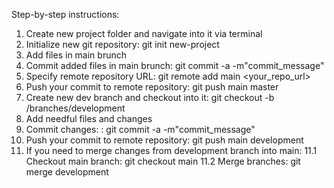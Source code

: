 Step-by-step instructions:
1. Create new project folder and navigate into it via terminal
2. Initialize new git repository: git init new-project
3. Add files in main brunch 
4. Commit added files in main brunch: git commit -a -m"commit_message"
5. Specify remote repository URL: git remote add main <your_repo_url>
6. Push your commit to remote repository: git push main master
7. Create new dev branch and checkout into it: git checkout -b /branches/development
8. Add needful files and changes
9. Commit changes: : git commit -a -m"commit_message"
10. Push your commit to remote repository: git push main development
11. If you need to merge changes from development branch into main: 
    11.1 Checkout main branch: git checkout main
    11.2 Merge branches: git merge development
